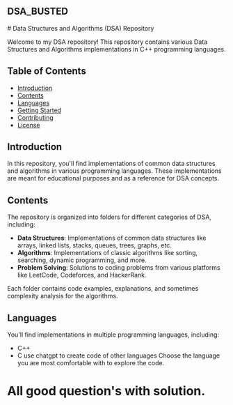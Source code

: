 <h2 align="centre">DSA_BUSTED</h2>
# Data Structures and Algorithms (DSA) Repository

Welcome to my DSA repository! This repository contains various Data Structures and Algorithms implementations in C++ programming languages.

## Table of Contents
- [Introduction](#introduction)
- [Contents](#contents)
- [Languages](C++)
- [Getting Started](#getting-started)
- [Contributing](#contributing)
- [License](#license)

## Introduction
In this repository, you'll find implementations of common data structures and algorithms in various programming languages. These implementations are meant for educational purposes and as a reference for DSA concepts.

## Contents
The repository is organized into folders for different categories of DSA, including:
- **Data Structures**: Implementations of common data structures like arrays, linked lists, stacks, queues, trees, graphs, etc.
- **Algorithms**: Implementations of classic algorithms like sorting, searching, dynamic programming, and more.
- **Problem Solving**: Solutions to coding problems from various platforms like LeetCode, Codeforces, and HackerRank.

Each folder contains code examples, explanations, and sometimes complexity analysis for the algorithms.

## Languages
You'll find implementations in multiple programming languages, including:
- C++
- C
use chatgpt to create code of other languages 
Choose the language you are most comfortable with to explore the code.


<h1>All good question's with solution.</h1>
